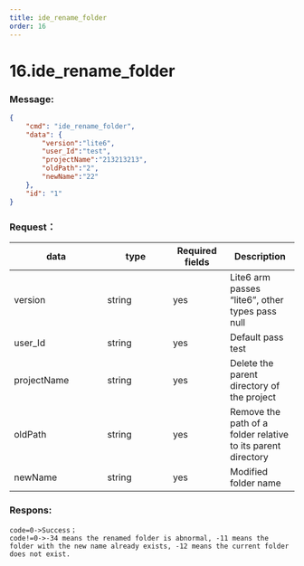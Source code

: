 ```yaml
---
title: ide_rename_folder
order: 16
---
```

# 16.ide_rename_folder

 


### Message:  

```json
{
    "cmd": "ide_rename_folder",
    "data": {
        "version":"lite6",
        "user_Id":"test",
        "projectName":"213213213",
        "oldPath":"2",
        "newName":"22"
    },
    "id": "1"
}
```




### Request：    



<table><thead><tr><th width="149">data</th><th width="100">type</th><th width="85">Required fields</th><th>Description</th></tr></thead><tbody><tr><td>version</td><td>string</td><td>yes</td><td>Lite6 arm passes “lite6”, other types pass null</td></tr><tr><td>user_Id</td><td>string</td><td>yes</td><td>Default pass test</td></tr><tr><td>projectName</td><td>string</td><td>yes</td><td>Delete the parent directory of the project</td></tr><tr><td>oldPath</td><td>string</td><td>yes</td><td>Remove the path of a folder relative to its parent directory</td></tr><tr><td>newName</td><td>string</td><td>yes</td><td>Modified folder name</td></tr></tbody></table>



### Respons:     

```
code=0->Success；
code!=0->-34 means the renamed folder is abnormal, -11 means the folder with the new name already exists, -12 means the current folder does not exist.
```




